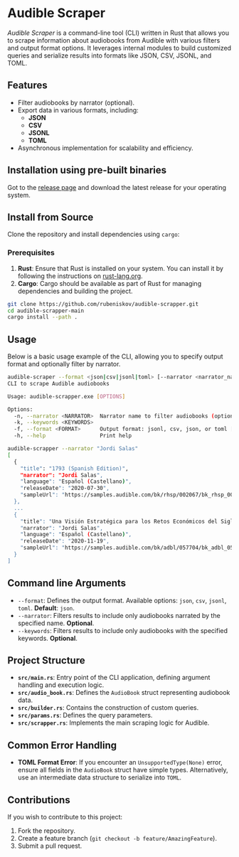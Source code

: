# Audible Scraper

_Audible Scraper_ is a command-line tool (CLI) written in Rust that allows you to scrape information about audiobooks from Audible with various filters and output format options. It leverages internal modules to build customized queries and serialize results into formats like JSON, CSV, JSONL, and TOML.

## Features

- Filter audiobooks by narrator (optional).
- Export data in various formats, including:
  - **JSON**
  - **CSV**
  - **JSONL**
  - **TOML**
- Asynchronous implementation for scalability and efficiency.

## Installation using pre-built binaries

Got to the [release page](https://github.com/rubeniskov/audible-scrapper/releases) and download the latest release for your operating system.

## Install from Source

Clone the repository and install dependencies using `cargo`:

### Prerequisites

1. **Rust**: Ensure that Rust is installed on your system. You can install it by following the instructions on [rust-lang.org](https://www.rust-lang.org/).
2. **Cargo**: Cargo should be available as part of Rust for managing dependencies and building the project.

```bash
git clone https://github.com/rubeniskov/audible-scrapper.git
cd audible-scrapper-main
cargo install --path .
```

## Usage

Below is a basic usage example of the CLI, allowing you to specify output format and optionally filter by narrator.

```bash
audible-scraper --format <json|csv|jsonl|toml> [--narrator <narrator_name>]
CLI to scrape Audible audiobooks

Usage: audible-scrapper.exe [OPTIONS]

Options:
  -n, --narrator <NARRATOR>  Narrator name to filter audiobooks (optional)
  -k, --keywords <KEYWORDS>
  -f, --format <FORMAT>      Output format: jsonl, csv, json, or toml [default: json] [possible values: jsonl, csv, json, toml]
  -h, --help                 Print help
```

```bash
audible-scrapper --narrator "Jordi Salas"
[
  {
    "title": "1793 (Spanish Edition)",
    "narrator": "Jordi Salas",
    "language": "Español (Castellano)",
    "releaseDate": "2020-07-30",
    "sampleUrl": "https://samples.audible.com/bk/rhsp/002067/bk_rhsp_002067_sample.mp3"
  },
  ...
  {
    "title": "Una Visión Estratégica para los Retos Económicos del Siglo XXI (Narración en Castellano)",
    "narrator": "Jordi Salas",
    "language": "Español (Castellano)",
    "releaseDate": "2020-11-19",
    "sampleUrl": "https://samples.audible.com/bk/adbl/057704/bk_adbl_057704_sample.mp3"
  }
]
```

## Command line Arguments

- `--format`: Defines the output format. Available options: `json`, `csv`, `jsonl`, `toml`. **Default**: `json`.
- `--narrator`: Filters results to include only audiobooks narrated by the specified name. **Optional**.
- `--keywords`: Filters results to include only audiobooks with the specified keywords. **Optional**.

## Project Structure

- **`src/main.rs`**: Entry point of the CLI application, defining argument handling and execution logic.
- **`src/audio_book.rs`**: Defines the `AudioBook` struct representing audiobook data.
- **`src/builder.rs`**: Contains the construction of custom queries.
- **`src/params.rs`**: Defines the query parameters.
- **`src/scrapper.rs`**: Implements the main scraping logic for Audible.

## Common Error Handling

- **TOML Format Error**: If you encounter an `UnsupportedType(None)` error, ensure all fields in the `AudioBook` struct have simple types. Alternatively, use an intermediate data structure to serialize into `TOML`.

## Contributions

If you wish to contribute to this project:

1. Fork the repository.
2. Create a feature branch (`git checkout -b feature/AmazingFeature`).
3. Submit a pull request.
